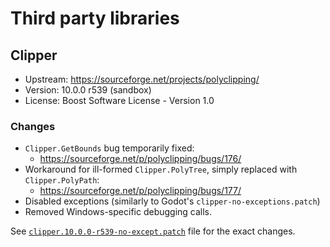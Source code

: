 # Third party libraries

## Clipper

- Upstream: https://sourceforge.net/projects/polyclipping/
- Version: 10.0.0 r539 (sandbox)
- License: Boost Software License - Version 1.0

### Changes

- `Clipper.GetBounds` bug temporarily fixed:
    - https://sourceforge.net/p/polyclipping/bugs/176/
- Workaround for ill-formed `Clipper.PolyTree`, simply replaced with `Clipper.PolyPath`: 
    - https://sourceforge.net/p/polyclipping/bugs/177/
- Disabled exceptions (similarly to Godot's `clipper-no-exceptions.patch`)
- Removed Windows-specific debugging calls.

See [`clipper.10.0.0-r539-no-except.patch`](clipper/clipper.10.0.0-r539-no-except.patch)
file for the exact changes.
